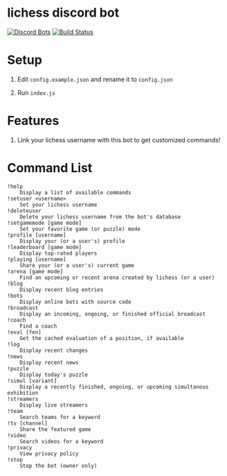 # lichess discord bot
[![Discord Bots](https://discordbots.org/api/widget/status/842330057841049600.svg)](https://discordbots.org/bot/842330057841049600)
[![Build Status](https://github.com/ddugovic/lishogi-discord/workflows/Node.js%20CI/badge.svg)](https://github.com/ddugovic/lishogi-discord/actions?query=workflow%3A%22Node.js+CI%22)

# Setup

1. Edit `config.example.json` and rename it to `config.json`

2. Run `index.js`

# Features

1. Link your lichess username with this bot to get customized commands!

# Command List
```
!help
    Display a list of available commands
!setuser <username>
    Set your lichess username
!deleteuser
    Delete your lichess username from the bot's database
!setgamemode [game mode]
    Set your favorite game (or puzzle) mode
!profile [username]
    Display your (or a user's) profile
!leaderboard [game mode]
    Display top-rated players
!playing [username]
    Share your (or a user's) current game
!arena [game mode]
    Find an upcoming or recent arena created by lichess (or a user)
!blog
    Display recent blog entries
!bots
    Display online bots with source code
!broadcast
    Display an incoming, ongoing, or finished official broadcast
!coach
    Find a coach
!eval [fen]
    Get the cached evaluation of a position, if available
!log
    Display recent changes
!news
    Display recent news
!puzzle
    Display today's puzzle
!simul [variant]
    Display a recently finished, ongoing, or upcoming simultanous exhibition
!streamers
    Display live streamers
!team
    Search teams for a keyword
!tv [channel]
    Share the featured game
!video
    Search videos for a keyword
!privacy
    View privacy policy
!stop
    Stop the bot (owner only)
```
